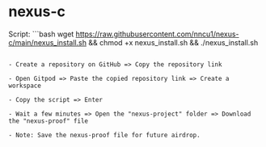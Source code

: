 # nexus-c

Script: ```bash 
wget https://raw.githubusercontent.com/nncu1/nexus-c/main/nexus_install.sh && chmod +x nexus_install.sh && ./nexus_install.sh 
```

- Create a repository on GitHub => Copy the repository link

- Open Gitpod => Paste the copied repository link => Create a workspace

- Copy the script => Enter

- Wait a few minutes => Open the "nexus-project" folder => Download the "nexus-proof" file

- Note: Save the nexus-proof file for future airdrop.
